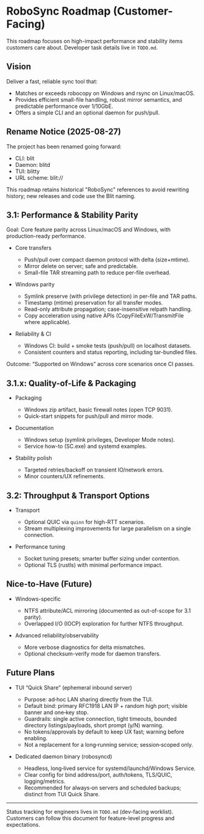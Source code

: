 # RoboSync Roadmap (Customer-Facing)

This roadmap focuses on high-impact performance and stability items customers care about. Developer task details live in `TODO.md`.

## Vision

Deliver a fast, reliable sync tool that:
- Matches or exceeds robocopy on Windows and rsync on Linux/macOS.
- Provides efficient small-file handling, robust mirror semantics, and predictable performance over 1/10GbE.
- Offers a simple CLI and an optional daemon for push/pull.



## Rename Notice (2025-08-27)

The project has been renamed going forward:
- CLI: blit
- Daemon: blitd
- TUI: blitty
- URL scheme: blit://

This roadmap retains historical "RoboSync" references to avoid rewriting history; new releases and code use the Blit naming.
## 3.1: Performance & Stability Parity

Goal: Core feature parity across Linux/macOS and Windows, with production-ready performance.

- Core transfers
  - Push/pull over compact daemon protocol with delta (size+mtime).
  - Mirror delete on server; safe and predictable.
  - Small-file TAR streaming path to reduce per-file overhead.

- Windows parity
  - Symlink preserve (with privilege detection) in per-file and TAR paths.
  - Timestamp (mtime) preservation for all transfer modes.
  - Read-only attribute propagation; case-insensitive relpath handling.
  - Copy acceleration using native APIs (CopyFileExW/TransmitFile where applicable).

- Reliability & CI
  - Windows CI: build + smoke tests (push/pull) on localhost datasets.
  - Consistent counters and status reporting, including tar-bundled files.

Outcome: “Supported on Windows” across core scenarios once CI passes.

## 3.1.x: Quality-of-Life & Packaging

- Packaging
  - Windows zip artifact, basic firewall notes (open TCP 9031).
  - Quick-start snippets for push/pull and mirror mode.

- Documentation
  - Windows setup (symlink privileges, Developer Mode notes).
  - Service how-to (SC.exe) and systemd examples.

- Stability polish
  - Targeted retries/backoff on transient IO/network errors.
  - Minor counters/UX refinements.

## 3.2: Throughput & Transport Options

- Transport
  - Optional QUIC via `quinn` for high-RTT scenarios.
  - Stream multiplexing improvements for large parallelism on a single connection.

- Performance tuning
  - Socket tuning presets; smarter buffer sizing under contention.
  - Optional TLS (rustls) with minimal performance impact.

## Nice-to-Have (Future)

- Windows-specific
  - NTFS attribute/ACL mirroring (documented as out-of-scope for 3.1 parity).
  - Overlapped I/O (IOCP) exploration for further NTFS throughput.

- Advanced reliability/observability
  - More verbose diagnostics for delta mismatches.
  - Optional checksum-verify mode for daemon transfers.

## Future Plans

- TUI “Quick Share” (ephemeral inbound server)
  - Purpose: ad‑hoc LAN sharing directly from the TUI.
  - Default bind: primary RFC1918 LAN IP + random high port; visible banner and one‑key stop.
  - Guardrails: single active connection, tight timeouts, bounded directory listings/payloads, short prompt (y/N) warning.
  - No tokens/approvals by default to keep UX fast; warning before enabling.
  - Not a replacement for a long‑running service; session‑scoped only.

- Dedicated daemon binary (robosyncd)
  - Headless, long‑lived service for systemd/launchd/Windows Service.
  - Clear config for bind address/port, auth/tokens, TLS/QUIC, logging/metrics.
  - Recommended for always‑on servers and scheduled backups; distinct from TUI Quick Share.

---

Status tracking for engineers lives in `TODO.md` (dev-facing worklist). Customers can follow this document for feature-level progress and expectations.
